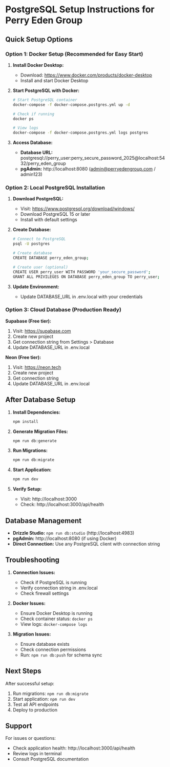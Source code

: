 # PostgreSQL Setup Instructions for Perry Eden Group

## Quick Setup Options

### Option 1: Docker Setup (Recommended for Easy Start)

1. **Install Docker Desktop:**
   - Download: https://www.docker.com/products/docker-desktop
   - Install and start Docker Desktop

2. **Start PostgreSQL with Docker:**
   ```bash
   # Start PostgreSQL container
   docker-compose -f docker-compose.postgres.yml up -d
   
   # Check if running
   docker ps
   
   # View logs
   docker-compose -f docker-compose.postgres.yml logs postgres
   ```

3. **Access Database:**
   - **Database URL:** postgresql://perry_user:perry_secure_password_2025@localhost:5432/perry_eden_group
   - **pgAdmin:** http://localhost:8080 (admin@perryedengroup.com / admin123)

### Option 2: Local PostgreSQL Installation

1. **Download PostgreSQL:**
   - Visit: https://www.postgresql.org/download/windows/
   - Download PostgreSQL 15 or later
   - Install with default settings

2. **Create Database:**
   ```bash
   # Connect to PostgreSQL
   psql -U postgres
   
   # Create database
   CREATE DATABASE perry_eden_group;
   
   # Create user (optional)
   CREATE USER perry_user WITH PASSWORD 'your_secure_password';
   GRANT ALL PRIVILEGES ON DATABASE perry_eden_group TO perry_user;
   ```

3. **Update Environment:**
   - Update DATABASE_URL in .env.local with your credentials

### Option 3: Cloud Database (Production Ready)

**Supabase (Free tier):**
1. Visit: https://supabase.com
2. Create new project
3. Get connection string from Settings > Database
4. Update DATABASE_URL in .env.local

**Neon (Free tier):**
1. Visit: https://neon.tech
2. Create new project
3. Get connection string
4. Update DATABASE_URL in .env.local

## After Database Setup

1. **Install Dependencies:**
   ```bash
   npm install
   ```

2. **Generate Migration Files:**
   ```bash
   npm run db:generate
   ```

3. **Run Migrations:**
   ```bash
   npm run db:migrate
   ```

4. **Start Application:**
   ```bash
   npm run dev
   ```

5. **Verify Setup:**
   - Visit: http://localhost:3000
   - Check: http://localhost:3000/api/health

## Database Management

- **Drizzle Studio:** `npm run db:studio` (http://localhost:4983)
- **pgAdmin:** http://localhost:8080 (if using Docker)
- **Direct Connection:** Use any PostgreSQL client with connection string

## Troubleshooting

1. **Connection Issues:**
   - Check if PostgreSQL is running
   - Verify connection string in .env.local
   - Check firewall settings

2. **Docker Issues:**
   - Ensure Docker Desktop is running
   - Check container status: `docker ps`
   - View logs: `docker-compose logs`

3. **Migration Issues:**
   - Ensure database exists
   - Check connection permissions
   - Run: `npm run db:push` for schema sync

## Next Steps

After successful setup:
1. Run migrations: `npm run db:migrate`
2. Start application: `npm run dev`
3. Test all API endpoints
4. Deploy to production

## Support

For issues or questions:
- Check application health: http://localhost:3000/api/health
- Review logs in terminal
- Consult PostgreSQL documentation
